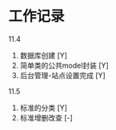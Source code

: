 # 工作记录

11.4

1. 数据库创建 [Y]
2. 简单类的公共model封装 [Y]
3. 后台管理-站点设置完成 [Y]

11.5

1. 标准的分类 [Y]
2. 标准增删改查 [-]